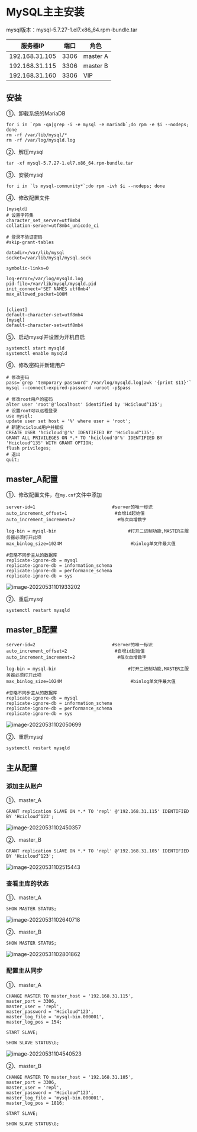 # MySQL主主安装

mysql版本：mysql-5.7.27-1.el7.x86_64.rpm-bundle.tar

| 服务器IP       | 端口 | 角色     |
| -------------- | ---- | -------- |
| 192.168.31.105 | 3306 | master A |
| 192.168.31.115 | 3306 | master B |
| 192.168.31.160 | 3306 | VIP      |

## 安装

①、卸载系统的MariaDB

~~~shell
for i in `rpm -qa|grep -i -e mysql -e mariadb`;do rpm -e $i --nodeps; done
rm -rf /var/lib/mysql/*
rm -rf /var/log/mysqld.log
~~~

②、解压mysql 

~~~shell 
tar -xf mysql-5.7.27-1.el7.x86_64.rpm-bundle.tar
~~~

③、安装mysql

~~~shell 
for i in `ls mysql-community*`;do rpm -ivh $i --nodeps; done
~~~

④、修改配置文件

~~~mysql
[mysqld]
# 设置字符集
character_set_server=utf8mb4
collation-server=utf8mb4_unicode_ci

# 登录不验证密码
#skip-grant-tables

datadir=/var/lib/mysql
socket=/var/lib/mysql/mysql.sock

symbolic-links=0

log-error=/var/log/mysqld.log
pid-file=/var/lib/mysql/mysqld.pid
init_connect='SET NAMES utf8mb4'
max_allowed_packet=100M


[client]
default-character-set=utf8mb4
[mysql]
default-character-set=utf8mb4
~~~

⑤、启动mysql并设置为开机自启

~~~shell
systemctl start mysqld
systemctl enable mysqld
~~~

⑥、修改密码并新建用户

~~~shell
# 修改密码
pass=`grep 'temporary password' /var/log/mysqld.log|awk '{print $11}'`
mysql --connect-expired-password -uroot -p$pass

# 修改root用户的密码
alter user 'root'@'localhost' identified by 'Hcicloud^135';
# 设置root可以远程登录
use mysql;
update user set host = '%' where user = 'root';
# 新建hcicloud用户并赋权
CREATE USER 'hcicloud'@'%' IDENTIFIED BY 'Hcicloud^135';
GRANT ALL PRIVILEGES ON *.* TO 'hcicloud'@'%' IDENTIFIED BY 'Hcicloud^135' WITH GRANT OPTION;
flush privileges;
# 退出
quit;
~~~

## master_A配置

①、修改配置文件，在`my.cnf`文件中添加

~~~mysql
server-id=1                             #server的唯一标识
auto_increment_offset=1                  #自增id起始值
auto_increment_increment=2                #每次自增数字

log-bin = mysql-bin                           #打开二进制功能,MASTER主服务器必须打开此项
max_binlog_size=1024M                          #binlog单文件最大值

#忽略不同步主从的数据库
replicate-ignore-db = mysql                    
replicate-ignore-db = information_schema
replicate-ignore-db = performance_schema
replicate-ignore-db = sys
~~~

![image-20220531101933202](https://raw.githubusercontent.com/zhouwei1997/Image/master/202205311019217.png)

②、重启mysql

~~~shell
systemctl restart mysqld
~~~

## master_B配置

~~~mysql
server-id=2                             #server的唯一标识
auto_increment_offset=2                  #自增id起始值
auto_increment_increment=2                #每次自增数字

log-bin = mysql-bin                           #打开二进制功能,MASTER主服务器必须打开此项
max_binlog_size=1024M                          #binlog单文件最大值

#忽略不同步主从的数据库
replicate-ignore-db = mysql                    
replicate-ignore-db = information_schema
replicate-ignore-db = performance_schema
replicate-ignore-db = sys
~~~

![image-20220531102050699](https://raw.githubusercontent.com/zhouwei1997/Image/master/202205311020769.png)

②、重启mysql

~~~shell
systemctl restart mysqld
~~~

## 主从配置

### 添加主从账户

①、master_A

~~~mysql
GRANT replication SLAVE ON *.* TO 'repl' @'192.168.31.115' IDENTIFIED BY 'Hcicloud^123';
~~~

![image-20220531102450357](https://raw.githubusercontent.com/zhouwei1997/Image/master/202205311024428.png)

②、master_B

~~~mysql
GRANT replication SLAVE ON *.* TO 'repl' @'192.168.31.105' IDENTIFIED BY 'Hcicloud^123';
~~~

![image-20220531102515443](https://raw.githubusercontent.com/zhouwei1997/Image/master/202205311025503.png)

###  查看主库的状态

①、master_A

~~~mysql
SHOW MASTER STATUS;
~~~

![image-20220531102640718](https://raw.githubusercontent.com/zhouwei1997/Image/master/202205311026785.png)

②、master_B

~~~mysql
SHOW MASTER STATUS;
~~~

![image-20220531102801862](https://raw.githubusercontent.com/zhouwei1997/Image/master/202205311028924.png)

### 配置主从同步

①、master_A

~~~mysql
CHANGE MASTER TO master_host = '192.168.31.115',
master_port = 3306,
master_user = 'repl',
master_password = 'Hcicloud^123',
master_log_file = 'mysql-bin.000001',
master_log_pos = 154;

START SLAVE;

SHOW SLAVE STATUS\G;
~~~

![image-20220531104540523](https://raw.githubusercontent.com/zhouwei1997/Image/master/202205311045615.png)

②、master_B

~~~mysq
CHANGE MASTER TO master_host = '192.168.31.105',
master_port = 3306,
master_user = 'repl',
master_password = 'Hcicloud^123',
master_log_file = 'mysql-bin.000001',
master_log_pos = 1816;

START SLAVE;

SHOW SLAVE STATUS\G;
~~~

